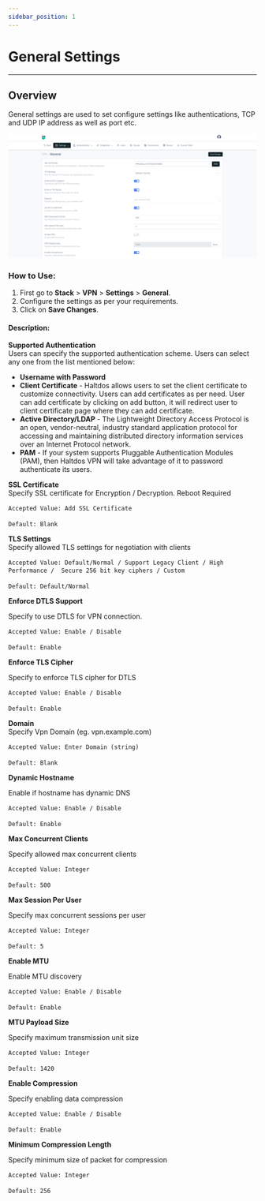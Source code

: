 ```yaml
---
sidebar_position: 1
---
```


# General Settings

---

## Overview

General settings are used to set configure settings like authentications, TCP and UDP IP address as well as port etc.

![settings](/img/vpn/v8/docs/vpn_general.png)   

### How to Use: 
1. First go to **Stack** > **VPN** > **Settings** > **General**.
2. Configure the settings as per your requirements.
3. Click on **Save Changes**.

#### Description:

**Supported Authentication**  
Users can specify the supported authentication scheme. Users  can  select any one from the list mentioned below:
- **Username with Password**  
- **Client Certificate** - Haltdos allows users to set the client certificate to customize connectivity. Users can add certificates as per need. User can add certificate by clicking on add button, it will redirect user to client certificate page where they can add certificate.  
- **Active Directory/LDAP** - The Lightweight Directory Access Protocol is an open, vendor-neutral, industry standard application protocol for accessing and maintaining distributed directory information services over an Internet Protocol network.  
- **PAM** - If your system supports Pluggable Authentication Modules (PAM), then Haltdos VPN will take advantage of it to password authenticate its users.  

**SSL Certificate**  
Specify SSL certificate for Encryption / Decryption. Reboot Required

    Accepted Value: Add SSL Certificate

    Default: Blank

**TLS Settings**  
Specify allowed TLS settings for negotiation with clients

    Accepted Value: Default/Normal / Support Legacy Client / High Performance /  Secure 256 bit key ciphers / Custom

    Default: Default/Normal

**Enforce DTLS Support**  

Specify to use DTLS for VPN connection.

    Accepted Value: Enable / Disable

    Default: Enable

**Enforce TLS Cipher** 

Specify to enforce TLS cipher for DTLS

    Accepted Value: Enable / Disable

    Default: Enable

**Domain**  
Specify Vpn Domain (eg. vpn.example.com)

    Accepted Value: Enter Domain (string)

    Default: Blank

**Dynamic Hostname**

Enable if hostname has dynamic DNS

    Accepted Value: Enable / Disable

    Default: Enable

**Max Concurrent Clients**

Specify allowed max concurrent clients

    Accepted Value: Integer

    Default: 500

**Max Session Per User**  

Specify max concurrent sessions per user

    Accepted Value: Integer

    Default: 5

**Enable MTU**  

Enable MTU discovery

    Accepted Value: Enable / Disable

    Default: Enable

**MTU Payload Size**  

Specify maximum transmission unit size

    Accepted Value: Integer

    Default: 1420

**Enable Compression**  

Specify enabling data compression

    Accepted Value: Enable / Disable

    Default: Enable

**Minimum Compression Length**  

Specify minimum size of packet for compression

    Accepted Value: Integer

    Default: 256


